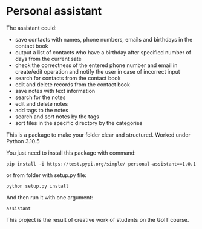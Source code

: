 # Personal assistant

The assistant could:
* save contacts with names, phone numbers, emails and birthdays in the contact book
* output a list of contacts who have a birthday after specified number of days from the current sate
* check the correctness of the entered phone number and email in create/edit operation and notify the user in case of incorrect input
* search for contacts from the contact book
* edit and delete records from the contact book
* save notes with text information
* search for the notes
* edit and delete notes
* add tags to the notes
* search and sort notes by the tags
* sort files in the specific directory by the categories

This is a package to make your folder clear and structured. 
Worked under Python 3.10.5

You just need to install this package with command:
```
pip install -i https://test.pypi.org/simple/ personal-assistant==1.0.1
```
or from folder with setup.py file:
```
python setup.py install
```

And then run it with one argument:
```
assistant
```

This project is the result of creative work of students on the GoIT course.